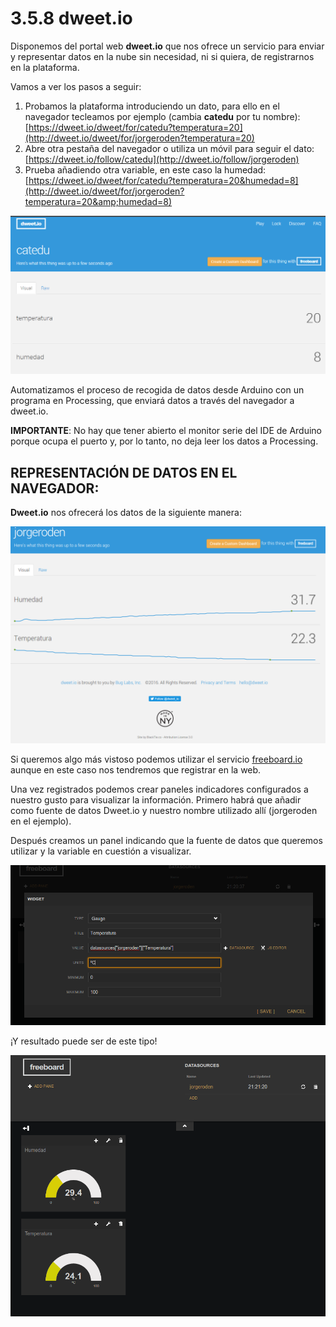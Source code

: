 # 3.5.8 dweet.io

Disponemos del portal web **dweet.io** que nos ofrece un servicio para enviar y representar datos en la nube sin necesidad, ni si quiera, de registrarnos en la plataforma.

Vamos a ver los pasos a seguir:

1. Probamos la plataforma introduciendo un dato, para ello en el navegador tecleamos por ejemplo \(cambia **catedu** por tu nombre\): [https://dweet.io/dweet/for/catedu?temperatura=20](http://dweet.io/dweet/for/jorgeroden?temperatura=20)
2. Abre otra pestaña del navegador o utiliza un móvil para seguir el dato: [https://dweet.io/follow/catedu](http://dweet.io/follow/jorgeroden)
3. Prueba añadiendo otra variable, en este caso la humedad: [https://dweet.io/dweet/for/catedu?temperatura=20&humedad=8](http://dweet.io/dweet/for/jorgeroden?temperatura=20&amp;humedad=8)

![](../../.gitbook/assets/2017-10-10_19_44_57-dweet.io_-_share_your_thing-_like_it_aint_no_thang..png)

Automatizamos el proceso de recogida de datos desde Arduino con un programa en Processing, que enviará datos a través del navegador a dweet.io.

**IMPORTANTE**: No hay que tener abierto el monitor serie del IDE de Arduino porque ocupa el puerto y, por lo tanto, no deja leer los datos a Processing.

## REPRESENTACIÓN DE DATOS EN EL NAVEGADOR:

**Dweet.io** nos ofrecerá los datos de la siguiente manera:

![](../../.gitbook/assets/dweetio-jorgeroden-2.png)

Si queremos algo más vistoso podemos utilizar el servicio [freeboard.io](https://github.com/deleyva/programa-arduino-mediante-codigo/tree/a407da71017a2f6edc4a9de5f70319276906de88/freeboard.io) aunque en este caso nos tendremos que registrar en la web.

Una vez registrados podemos crear paneles indicadores configurados a nuestro gusto para visualizar la información. Primero habrá que añadir como fuente de datos Dweet.io y nuestro nombre utilizado allí \(jorgeroden en el ejemplo\).

Después creamos un panel indicando que la fuente de datos que queremos utilizar y la variable en cuestión a visualizar.

![](../../.gitbook/assets/freeb-1.png)

¡Y resultado puede ser de este tipo!

![](../../.gitbook/assets/freeb-2.png)

